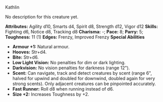 Kathlin

No description for this creature yet.

**Attributes:** Agility d10, Smarts d4, Spirit d8, Strength d12, Vigor
d12
**Skills:** Fighting d6, Notice d8, Tracking d8
**Charisma:** -; **Pace:** 8; **Parry:** 5; **Toughness:** 11 (1)
**Edges:** Frenzy, Improved Frenzy
**Special Abilities**
- **Armour +1:** Natural armour.
- **Hooves:** Str+d4.
- **Bite:** Str+d6.
- **Low Light Vision:** No penalties for dim or dark lighting.
- **Darkvision:** No vision penalties for darkness (range 12").
- **Scent:** Can navigate, track and detect creatures by scent (range
6", halved for upwind and doubled for downwind, doubled again for very
strong scents). Only adjacent creatures can be pinpointed accurately.
- **Fast Runner:** Roll d8 when running instead of d6.
- **Size +2:** Increases Toughness by +2.

